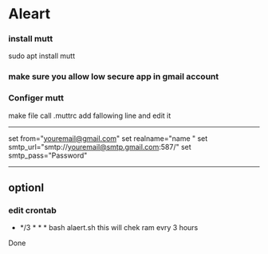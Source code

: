 # Aleart
### install mutt 
sudo apt install mutt 
### make sure you allow low secure app in gmail account 
### Configer mutt 
make file call .muttrc 
add fallowing line and edit it 

******************************
set from="youremail@gmail.com"
set realname="name "
set smtp_url="smtp://youremail@smtp.gmail.com:587/"
set smtp_pass="Password"
*******************************
## optionl 
### edit crontab
* */3 * * * bash alaert.sh 
this will chek ram evry 3 hours 

Done
